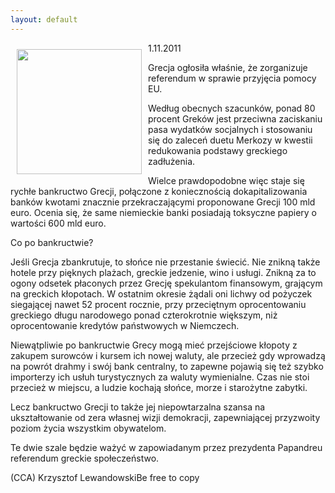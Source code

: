 ```yaml
---
layout: default
---
```

<p><img src="{{site.baseurl}}\articles\pictures\465.grecjaview.jpg" align="left" style="margin: 10px 10px" width="200"><!--86-->
1.11.2011</p><p>Grecja ogłosiła właśnie, że zorganizuje referendum w sprawie przyjęcia pomocy EU.</p><p>Według obecnych szacunków, ponad 80 procent Greków jest przeciwna zaciskaniu pasa wydatków socjalnych i stosowaniu się do zaleceń duetu Merkozy w kwestii redukowania podstawy greckiego zadłużenia.</p><p>Wielce prawdopodobne więc staje się rychłe bankructwo Grecji, połączone z koniecznością dokapitalizowania banków kwotami znacznie przekraczającymi proponowane Grecji 100 mld euro. Ocenia się, że same niemieckie banki posiadają toksyczne papiery o wartości 600 mld euro.</p><p>Co po bankructwie?</p><p>Jeśli Grecja zbankrutuje, to słońce nie przestanie świecić. Nie znikną także hotele przy pięknych plażach, greckie jedzenie, wino i usługi. Znikną za to ogony odsetek płaconych przez Grecję spekulantom finansowym, grającym na greckich kłopotach. W ostatnim okresie żądali oni lichwy od pożyczek siegającej nawet 52 procent rocznie, przy przeciętnym oprocentowaniu greckiego długu narodowego ponad czterokrotnie większym, niż oprocentowanie kredytów państwowych w Niemczech.</p><p>Niewątpliwie po bankructwie Grecy mogą mieć przejściowe kłopoty z zakupem surowców i kursem ich nowej waluty, ale przecież gdy wprowadzą na powrót drahmy i swój bank centralny, to zapewne pojawią się też szybko importerzy ich usłuh turystycznych za waluty wymienialne. Czas nie stoi przecież w miejscu, a ludzie kochają słońce, morze i starożytne zabytki.</p><p>Lecz bankructwo Grecji to także jej niepowtarzalna szansa na ukształtowanie od zera własnej wizji demokracji, zapewniającej przyzwoity poziom życia wszystkim obywatelom.</p><p>Te dwie szale będzie ważyć w zapowiadanym przez prezydenta Papandreu referendum greckie społeczeństwo.</p><p>(CCA) Krzysztof LewandowskiBe free to copy</p>